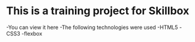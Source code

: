# This is a training project for Skillbox
-You can view it here
-The following technologies were used
 -HTML5
 -CSS3
 -flexbox
